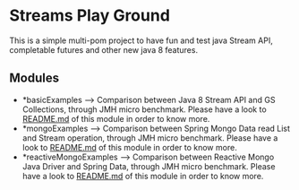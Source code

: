 # Streams Play Ground

This is a simple multi-pom project to have fun and test java Stream API, completable futures and other new java 8 features. 

## Modules
- *basicExamples --> Comparison between Java 8  Stream API and GS Collections, through JMH micro benchmark. Please have a look to <a href="https://github.com/pjgg/streamsPlayGround/tree/master/basicExamples"> README.md</a> of this module in order to know more.
- *mongoExamples --> Comparison between Spring Mongo Data read List and Stream operation, through JMH micro benchmark. Please have a look to <a href="https://github.com/pjgg/streamsPlayGround/tree/master/mongoExamples"> README.md</a> of this module in order to know more.
- *reactiveMongoExamples --> Comparison between Reactive Mongo Java Driver and Spring Data, through JMH micro benchmark. Please have a look to <a href="https://github.com/pjgg/streamsPlayGround/tree/master/reactiveMongoExamples"> README.md</a> of this module in order to know more.
